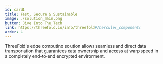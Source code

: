 ```yaml
---
id: card1
title: Fast, Secure & Sustainable
image: ./solution_main.png
button: Dive Into The Tech
link: https://threefold.io/info/threefold#/hercules_components
order: 1
---
```


ThreeFold's edge computing solution allows seamless and direct data transportation that guarantees data ownership and access at warp speed in a completely end-to-end encrypted environment.